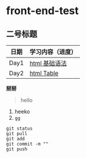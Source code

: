 # front-end-test
## 二号标题

| 日期       | 学习内容（进度）                                                |
| ---------- | ---------------------------------------------------------------|
| Day1       | [html 基础语法](https://github.com/Tgc020202/Front-End-Learning/blob/main/demo/day%2001%20html%20basic%20syntax/Day%2001.md)                            |
| Day2       | [html Table](hhttps://github.com/Tgc020202/Front-End-Learning/blob/main/demo/day%2002%20html%20Table/Day%2002.md)                 |

**掰掰**
> hello
1. heeko
2. `gg`

```
git status
git pull
git add 
git commit -m ""
git push
```

